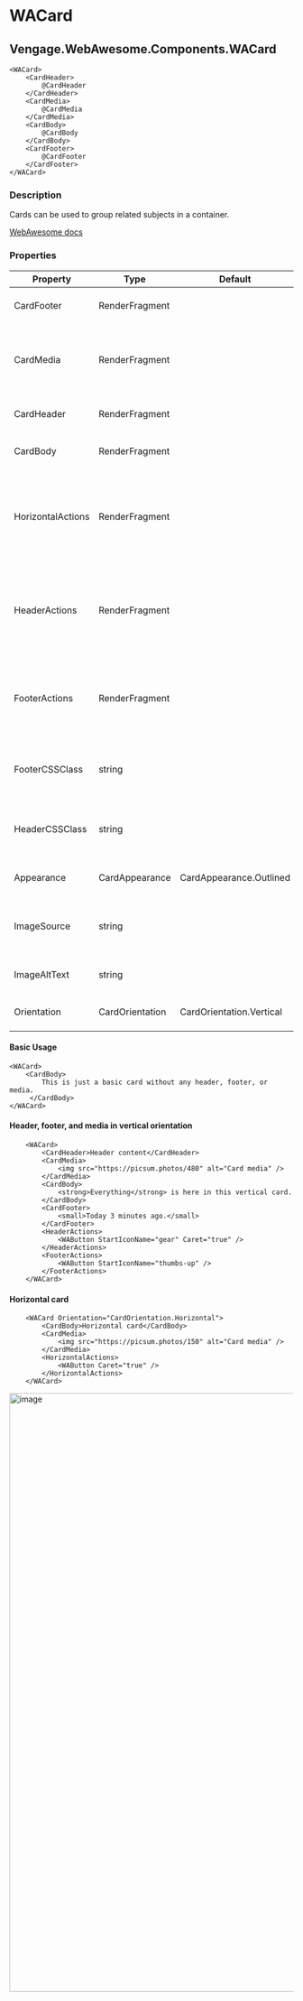 # WACard
## Vengage.WebAwesome.Components.WACard

```HTML+Razor
<WACard>
    <CardHeader>
        @CardHeader
    </CardHeader>
    <CardMedia>
        @CardMedia
    </CardMedia>
    <CardBody>
        @CardBody
    </CardBody>
    <CardFooter>
        @CardFooter
    </CardFooter>
</WACard>
```

### Description
Cards can be used to group related subjects in a container.

[WebAwesome docs](https://webawesome.com/docs/components/card/)

### Properties
| Property | Type   | Default | Description                              |
|----------|--------|---------|------------------------------------------|
| CardFooter    | RenderFragment | | An optional footer for the card.                     |
| CardMedia    | RenderFragment |        | An optional media section to render at the start of the card.                    |
| CardHeader    | RenderFragment |    | An optional header for the card.                     |
| CardBody | RenderFragment | | The card's main content |
| HorizontalActions | RenderFragment | | An optional actions section to render at the end for the horizontal card. |
| HeaderActions | RenderFragment | | An optional actions section to render in the header of the vertical card. |
| FooterActions | RenderFragment | | An optional actions section to render in the footer of the vertical card. |
| FooterCSSClass | string | | CSS class to apply to the footer section of the card. |
| HeaderCSSClass | string | | CSS class to apply to the header section of the card. |
| Appearance | CardAppearance | CardAppearance.Outlined | The card's visual appearance. |
| ImageSource | string | | An optional image to render at the start of the card. |
| ImageAltText | string | | Alt text for the optional image. |
| Orientation | CardOrientation | CardOrientation.Vertical | Renders the card's orientation. |

#### Basic Usage
```HTML+Razor
<WACard>
    <CardBody>
        This is just a basic card without any header, footer, or media.
     </CardBody>
</WACard>
```

#### Header, footer, and media in vertical orientation
```HTML+Razor
    <WACard>
        <CardHeader>Header content</CardHeader>
        <CardMedia>
            <img src="https://picsum.photos/480" alt="Card media" />
        </CardMedia>
        <CardBody>
            <strong>Everything</strong> is here in this vertical card.
        </CardBody>
        <CardFooter>
            <small>Today 3 minutes ago.</small>
        </CardFooter>
        <HeaderActions>
            <WAButton StartIconName="gear" Caret="true" />
        </HeaderActions>
        <FooterActions>
            <WAButton StartIconName="thumbs-up" />
        </FooterActions>
    </WACard>
```

#### Horizontal card
````HTML+Razor
    <WACard Orientation="CardOrientation.Horizontal">
        <CardBody>Horizontal card</CardBody>
        <CardMedia>
            <img src="https://picsum.photos/150" alt="Card media" />
        </CardMedia>
        <HorizontalActions>
            <WAButton Caret="true" />
        </HorizontalActions>
    </WACard>
````
<img width="513" height="1061" alt="image" src="https://github.com/user-attachments/assets/29ab3a9d-4d77-4079-abc3-7b5a6cba08b9" />
